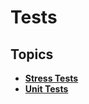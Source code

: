 # Tests

## Topics

* ****[**Stress Tests**](../../programming/code-quality/stress-tests.md)****
* ****[**Unit Tests**](unit-tests.md)****
